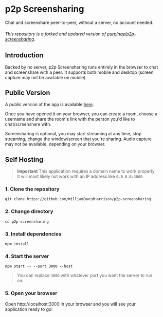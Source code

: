 # p2p Screensharing
Chat and screenshare peer-to-peer, without a server, no account needed.

###### This repository is a forked and updated version of *[purplnay/p2p-screensharing](https://github.com/purplnay/p2p-screensharing)*.

## Introduction
Backed by no server, p2p Screensharing runs entirely in the browser to chat and screenshare with a peer. It supports both mobile and desktop (screen capture may not be available on mobile).

## Public Version
A public version of the app is available [here](https://screenshare.wdh.gg).

Once you have opened it on your browser, you can create a room, choose a username and share the room's link with the person you'd like to chat/screenshare with.

Screensharing is optional, you may start streaming at any time, stop streaming, change the window/screen that you're sharing. Audio capture may not be available, depending on your browser.

## Self Hosting
> **Important**
> This application requires a domain name to work properly. It will most likely not work with an IP address like `0.0.0.0:3000`.

### 1. Clone the repository
```
git clone https://github.com/WilliamDavidHarrison/p2p-screensharing
```

### 2. Change directory
```
cd p2p-screensharing
```

### 3. Install dependencies
```
npm install
```

### 4. Start the server
```
npm start -- --port 3000 --host
```

> You can replace `3000` with whatever port you want the server to run on.

### 5. Open your browser
Open http://localhost:3000 in your browser and you will see your application ready to go!
